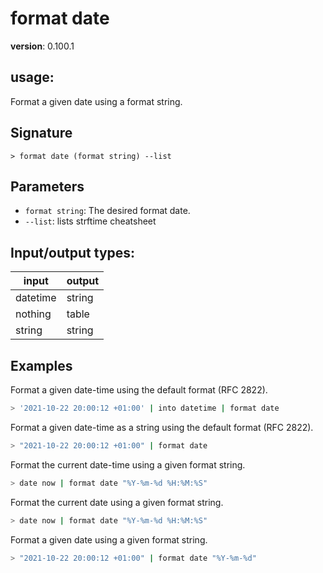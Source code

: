 # format date

**version**: 0.100.1

## **usage**:

Format a given date using a format string.

## Signature

`> format date (format string) --list`

## Parameters

- `format string`: The desired format date.
- `--list`: lists strftime cheatsheet

## Input/output types:

| input    | output |
| -------- | ------ |
| datetime | string |
| nothing  | table  |
| string   | string |

## Examples

Format a given date-time using the default format (RFC 2822).

```bash
> '2021-10-22 20:00:12 +01:00' | into datetime | format date
```

Format a given date-time as a string using the default format (RFC 2822).

```bash
> "2021-10-22 20:00:12 +01:00" | format date
```

Format the current date-time using a given format string.

```bash
> date now | format date "%Y-%m-%d %H:%M:%S"
```

Format the current date using a given format string.

```bash
> date now | format date "%Y-%m-%d %H:%M:%S"
```

Format a given date using a given format string.

```bash
> "2021-10-22 20:00:12 +01:00" | format date "%Y-%m-%d"
```
